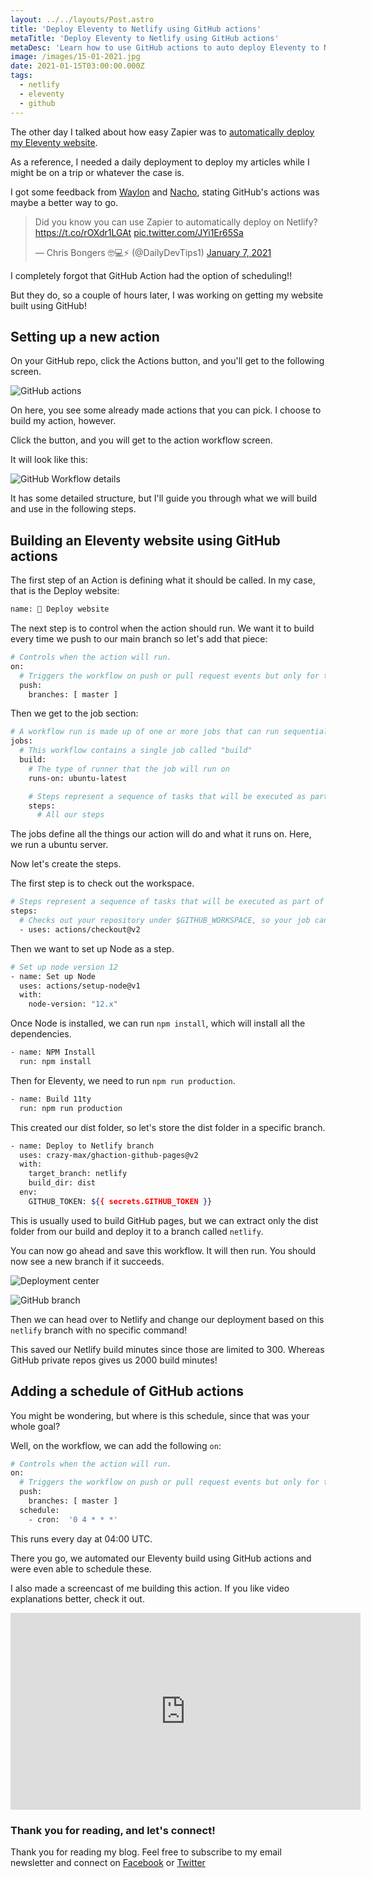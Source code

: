 ```yaml
---
layout: ../../layouts/Post.astro
title: 'Deploy Eleventy to Netlify using GitHub actions'
metaTitle: 'Deploy Eleventy to Netlify using GitHub actions'
metaDesc: 'Learn how to use GitHub actions to auto deploy Eleventy to Netlify'
image: /images/15-01-2021.jpg
date: 2021-01-15T03:00:00.000Z
tags:
  - netlify
  - eleventy
  - github
---
```


The other day I talked about how easy Zapier was to [automatically deploy my Eleventy website](https://daily-dev-tips.com/posts/automate-netlify-deployments-with-zapier/).

As a reference, I needed a daily deployment to deploy my articles while I might be on a trip or whatever the case is.

I got some feedback from [Waylon](https://twitter.com/_WaylonWalker) and [Nacho](https://twitter.com/nachoiacovino), stating GitHub's actions was maybe a better way to go.

<blockquote class="twitter-tweet"><p lang="en" dir="ltr">Did you know you can use Zapier to automatically deploy on Netlify?<a href="https://t.co/rOXdr1LGAt">https://t.co/rOXdr1LGAt</a> <a href="https://t.co/JYi1Er65Sa">pic.twitter.com/JYi1Er65Sa</a></p>&mdash; Chris Bongers 🤓💻⚡️ (@DailyDevTips1) <a href="https://twitter.com/DailyDevTips1/status/1347184697391124485?ref_src=twsrc%5Etfw">January 7, 2021</a></blockquote> <script async src="https://platform.twitter.com/widgets.js" charset="utf-8"></script>

I completely forgot that GitHub Action had the option of scheduling!!

But they do, so a couple of hours later, I was working on getting my website built using GitHub!

## Setting up a new action

On your GitHub repo, click the Actions button, and you'll get to the following screen.

![GitHub actions](https://cdn.hashnode.com/res/hashnode/image/upload/v1610197586702/4ZxhKwKnG.png)

On here, you see some already made actions that you can pick. I choose to build my action, however.

Click the button, and you will get to the action workflow screen.

It will look like this:

![GitHub Workflow details](https://cdn.hashnode.com/res/hashnode/image/upload/v1610197671892/O2vXrQg4U.png)

It has some detailed structure, but I'll guide you through what we will build and use in the following steps.

## Building an Eleventy website using GitHub actions

The first step of an Action is defining what it should be called. In my case, that is the Deploy website:

```bash
name: 🍃 Deploy website
```

The next step is to control when the action should run. We want it to build every time we push to our main branch so let's add that piece:

```bash
# Controls when the action will run.
on:
  # Triggers the workflow on push or pull request events but only for the master branch
  push:
    branches: [ master ]
```

Then we get to the job section:

```bash
# A workflow run is made up of one or more jobs that can run sequentially or in parallel
jobs:
  # This workflow contains a single job called "build"
  build:
    # The type of runner that the job will run on
    runs-on: ubuntu-latest

    # Steps represent a sequence of tasks that will be executed as part of the job
    steps:
      # All our steps
```

The jobs define all the things our action will do and what it runs on. Here, we run a ubuntu server.

Now let's create the steps.

The first step is to check out the workspace.

```bash
# Steps represent a sequence of tasks that will be executed as part of the job
steps:
  # Checks out your repository under $GITHUB_WORKSPACE, so your job can access it
  - uses: actions/checkout@v2
```

Then we want to set up Node as a step.

```bash
# Set up node version 12
- name: Set up Node
  uses: actions/setup-node@v1
  with:
    node-version: "12.x"
```

Once Node is installed, we can run `npm install`, which will install all the dependencies.

```bash
- name: NPM Install
  run: npm install
```

Then for Eleventy, we need to run `npm run production`.

```bash
- name: Build 11ty
  run: npm run production
```

This created our dist folder, so let's store the dist folder in a specific branch.

```bash
- name: Deploy to Netlify branch
  uses: crazy-max/ghaction-github-pages@v2
  with:
    target_branch: netlify
    build_dir: dist
  env:
    GITHUB_TOKEN: ${{ secrets.GITHUB_TOKEN }}
```

This is usually used to build GitHub pages, but we can extract only the dist folder from our build and deploy it to a branch called `netlify`.

You can now go ahead and save this workflow. It will then run.
You should now see a new branch if it succeeds.

![Deployment center](https://cdn.hashnode.com/res/hashnode/image/upload/v1610198168277/5Ijs3dk40.png)

![GitHub branch](https://cdn.hashnode.com/res/hashnode/image/upload/v1610198194561/KSzo4a2_O.png)

Then we can head over to Netlify and change our deployment based on this `netlify` branch with no specific command!

This saved our Netlify build minutes since those are limited to 300.
Whereas GitHub private repos gives us 2000 build minutes!

## Adding a schedule of GitHub actions

You might be wondering, but where is this schedule, since that was your whole goal?

Well, on the workflow, we can add the following `on`:

```bash
# Controls when the action will run.
on:
  # Triggers the workflow on push or pull request events but only for the master branch
  push:
    branches: [ master ]
  schedule:
    - cron:  '0 4 * * *'
```

This runs every day at 04:00 UTC.

There you go, we automated our Eleventy build using GitHub actions and were even able to schedule these.

I also made a screencast of me building this action. If you like video explanations better, check it out.

<iframe width="560" height="315" src="https://www.youtube.com/embed/DEN7DB3mKlc" frameborder="0" allow="accelerometer; autoplay; clipboard-write; encrypted-media; gyroscope; picture-in-picture" allowfullscreen></iframe>

### Thank you for reading, and let's connect!

Thank you for reading my blog. Feel free to subscribe to my email newsletter and connect on [Facebook](https://www.facebook.com/DailyDevTipsBlog) or [Twitter](https://twitter.com/DailyDevTips1)
